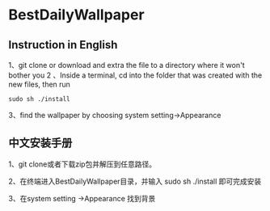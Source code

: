 # BestDailyWallpaper


## Instruction in English 
1、git clone or download and extra the file to a directory where it won't bother you
2 、Inside a terminal, cd into the folder that was created with the new files, then run 
```
sudo sh ./install
```
3、find the wallpaper by choosing system setting->Appearance

## 中文安装手册
1、git clone或者下载zip包并解压到任意路径。

2、在终端进入BestDailyWallpaper目录，并输入 sudo sh ./install 即可完成安装

3、在system setting ->Appearance 找到背景

